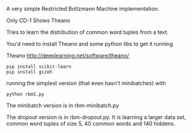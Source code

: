 
A very simple Restricted Boltzmann Machine implementation.

Only CD-1
Shows Theano

Tries to learn the distribution of common word tuples from a text.



You'd need to install Theano and some python libs to get it running

Theano http://deeplearning.net/software/theano/

    pip install scikit-learn
    pip install gizeh



running the simplest version (that even hasn't minibatches) with

    python rbm1.py


The minibatch version is in rbm-minibatch.py

The dropout version is in rbm-dropout.py.
It is learning a larger data set, common word tuples of size 5,
40 common words and 140 hiddens.

